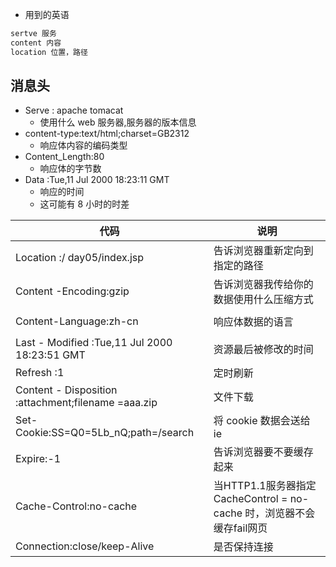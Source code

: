 *   用到的英语

```go
sertve 服务
content 内容
location 位置，路径

```

## 消息头

*   Serve : apache tomacat
    *   使用什么 web 服务器,服务器的版本信息
*   content-type:text/html;charset=GB2312  
    *   响应体内容的编码类型
*   Content_Length:80
    *   响应体的字节数
*   Data :Tue,11 Jul 2000 18:23:11 GMT
    *   响应的时间
    *   这可能有 8 小时的时差

| 代码                                                | 说明                                                         |
| --------------------------------------------------- | ------------------------------------------------------------ |
| Location :/ day05/index.jsp                         | 告诉浏览器重新定向到指定的路径                               |
| Content -Encoding:gzip                              | 告诉浏览器我传给你的数据使用什么压缩方式                     |
|                                                     |                                                              |
| Content-Language:zh-cn                              | 响应体数据的语言                                             |
|                                                     |                                                              |
| Last - Modified :Tue,11 Jul 2000 18:23:51 GMT       | 资源最后被修改的时间                                         |
| Refresh :1                                          | 定时刷新                                                     |
| Content - Disposition :attachment;filename =aaa.zip | 文件下载                                                     |
| Set-Cookie:SS=Q0=5Lb_nQ;path=/search                | 将 cookie 数据会送给 ie                                      |
| Expire:-1                                           | 告诉浏览器要不要缓存起来                                     |
| Cache-Control:no-cache                              | 当HTTP1.1服务器指定 CacheControl = no-cache 时，浏览器不会缓存fail网页 |
| Connection:close/keep-Alive                         | 是否保持连接                                                 |